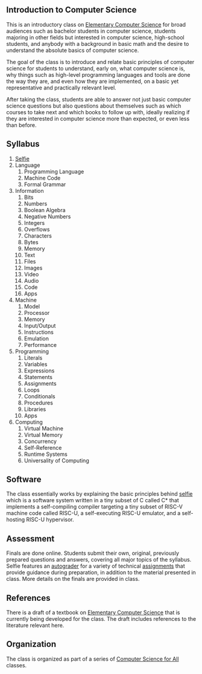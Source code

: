 ## Introduction to Computer Science

This is an introductory class on [Elementary Computer Science](https://github.com/ckirsch/book) for broad audiences such as bachelor students in computer science, students majoring in other fields but interested in computer science, high-school students, and anybody with a background in basic math and the desire to understand the absolute basics of computer science.

The goal of the class is to introduce and relate basic principles of computer science for students to understand, early on, what computer science is, why things such as high-level programming languages and tools are done the way they are, and even how they are implemented, on a basic yet representative and practically relevant level.

After taking the class, students are able to answer not just basic computer science questions but also questions about themselves such as which courses to take next and which books to follow up with, ideally realizing if they are interested in computer science more than expected, or even less than before.

## Syllabus

1. [Selfie](https://github.com/cksystemsteaching/selfie)
2. Language
    1. Programming Language
    2. Machine Code
    3. Formal Grammar
3. Information
    1. Bits
    2. Numbers
    3. Boolean Algebra
    4. Negative Numbers
    5. Integers
    6. Overflows
    7. Characters
    8. Bytes
    9. Memory
    10. Text
    11. Files
    12. Images
    13. Video
    14. Audio
    15. Code
    16. Apps
4. Machine
    1. Model
    2. Processor
    3. Memory
    4. Input/Output
    5. Instructions
    6. Emulation
    7. Performance
5. Programming
    1. Literals
    2. Variables
    3. Expressions
    4. Statements
    5. Assignments
    6. Loops
    7. Conditionals
    8. Procedures
    9. Libraries
    10. Apps
6. Computing
    1. Virtual Machine
    2. Virtual Memory
    3. Concurrency
    4. Self-Reference
    5. Runtime Systems
    6. Universality of Computing

## Software

The class essentially works by explaining the basic principles behind [selfie](https://github.com/cksystemsteaching/selfie) which is a software system written in a tiny subset of C called C\* that implements a self-compiling compiler targeting a tiny subset of RISC-V machine code called RISC-U, a self-executing RISC-U emulator, and a self-hosting RISC-U hypervisor.

## Assessment

Finals are done online. Students submit their own, original, previously prepared questions and answers, covering all major topics of the syllabus. Selfie features an [autograder](https://github.com/cksystemsteaching/selfie/tree/main/grader) for a variety of technical [assignments](https://github.com/cksystemsteaching/selfie/tree/main/assignments) that provide guidance during preparation, in addition to the material presented in class. More details on the finals are provided in class.

## References

There is a draft of a textbook on [Elementary Computer Science](https://github.com/ckirsch/book) that is currently being developed for the class. The draft includes references to the literature relevant here.

## Organization

The class is organized as part of a series of [Computer Science for All](index.md) classes.